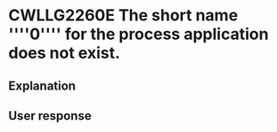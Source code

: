 # CWLLG2260E The short name ''''0'''' for the process application does not exist.

## Explanation

## User response